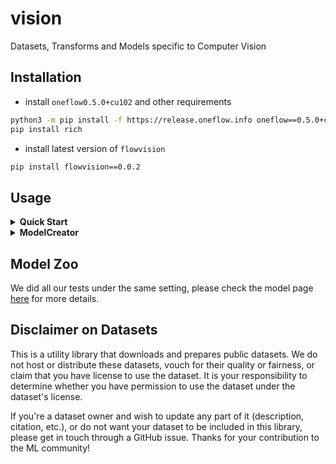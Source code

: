 # vision
Datasets, Transforms and Models specific to Computer Vision


## Installation
- install `oneflow0.5.0+cu102` and other requirements
```bash
python3 -m pip install -f https://release.oneflow.info oneflow==0.5.0+cu102
pip install rich
```
- install latest version of `flowvision`
```bash
pip install flowvision==0.0.2
```


## Usage
<details>
<summary> <b> Quick Start </b> </summary>

- list supported model
```python
from flowvision import ModelCreator
ModelCreator.model_table()
```

- search supported model by wildcard
```python
from flowvision import ModelCreator
ModelCreator.model_table("*vit*", pretrained=True)
ModelCreator.model_table("*vit*", pretrained=False)
ModelCreator.model_table('alexnet')
```

- create model use `ModelCreator`
```python
from flowvision import ModelCreator
model = ModelCreator.create_model('alexnet', pretrained=True)
```

</details>

<details>
<summary> <b> ModelCreator </b> </summary>

- Create model in a simple way
```python
from flowvision.models import ModelCreator
model = ModelCreator.create_model('alexnet', pretrained=True)
```
the pretrained weight will be saved to `./checkpoints`

- Supported model table
```python
from flowvision.models import ModelCreator
ModelCreator.model_table()
```
```
           Models            
┏━━━━━━━━━━━━━━┳━━━━━━━━━━━━┓
┃ Name         ┃ Pretrained ┃
┡━━━━━━━━━━━━━━╇━━━━━━━━━━━━┩
│ alexnet      │ true       │
│ vit_b_16_224 │ false      │
│ vit_b_16_384 │ true       │
│ vit_b_32_224 │ false      │
│ vit_b_32_384 │ true       │
│ vit_l_16_384 │ true       │
│ vit_l_32_384 │ true       │
└──────────────┴────────────┘
```
show all of the supported model in the table manner

- List models with pretrained weights
```python
from flowvision.models import ModelCreator
ModelCreator.model_table(pretrained=True)
```
```
           Models            
┏━━━━━━━━━━━━━━┳━━━━━━━━━━━━┓
┃ Name         ┃ Pretrained ┃
┡━━━━━━━━━━━━━━╇━━━━━━━━━━━━┩
│ alexnet      │ true       │
│ vit_b_16_384 │ true       │
│ vit_b_32_384 │ true       │
│ vit_l_16_384 │ true       │
│ vit_l_32_384 │ true       │
└──────────────┴────────────┘
```
- Search for model by Wildcard
```python
from flowvision.models import ModelCreator
ModelCreator.model_table('vit*')
```
```
           Models            
┏━━━━━━━━━━━━━━┳━━━━━━━━━━━━┓
┃ Name         ┃ Pretrained ┃
┡━━━━━━━━━━━━━━╇━━━━━━━━━━━━┩
│ vit_b_16_224 │ false      │
│ vit_b_16_384 │ true       │
│ vit_b_32_224 │ false      │
│ vit_b_32_384 │ true       │
│ vit_l_16_384 │ true       │
│ vit_l_32_384 │ true       │
└──────────────┴────────────┘
```
- Search for model with pretrained weights by Wildcard
```python
from flowvision.models import ModelCreator
ModelCreator.model_table('vit*', pretrained=True)
```
```
           Models            
┏━━━━━━━━━━━━━━┳━━━━━━━━━━━━┓
┃ Name         ┃ Pretrained ┃
┡━━━━━━━━━━━━━━╇━━━━━━━━━━━━┩
│ vit_b_16_384 │ true       │
│ vit_b_32_384 │ true       │
│ vit_l_16_384 │ true       │
│ vit_l_32_384 │ true       │
└──────────────┴────────────┘
```

</details>

## Model Zoo
We did all our tests under the same setting, please check the model page [here](MODEL_ZOO.md) for more details.

## Disclaimer on Datasets
This is a utility library that downloads and prepares public datasets. We do not host or distribute these datasets, vouch for their quality or fairness, or claim that you have license to use the dataset. It is your responsibility to determine whether you have permission to use the dataset under the dataset's license.

If you're a dataset owner and wish to update any part of it (description, citation, etc.), or do not want your dataset to be included in this library, please get in touch through a GitHub issue. Thanks for your contribution to the ML community!